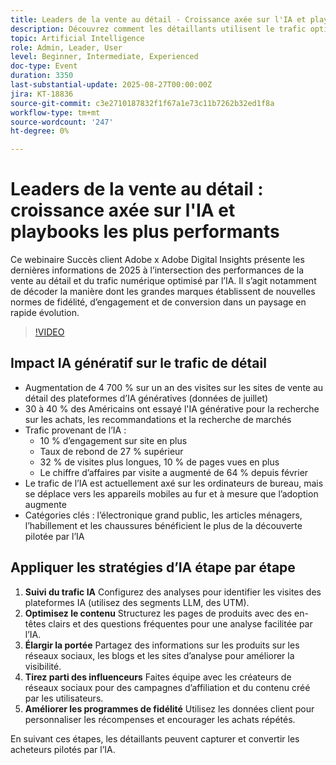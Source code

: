 ```yaml
---
title: Leaders de la vente au détail - Croissance axée sur l'IA et playbooks les plus performants
description: Découvrez comment les détaillants utilisent le trafic optimisé par l’IA pour accroître la fidélité, l’engagement et la conversion dans ce webinaire Adobe 2025.
topic: Artificial Intelligence
role: Admin, Leader, User
level: Beginner, Intermediate, Experienced
doc-type: Event
duration: 3350
last-substantial-update: 2025-08-27T00:00:00Z
jira: KT-18836
source-git-commit: c3e2710187832f1f67a1e73c11b7262b32ed1f8a
workflow-type: tm+mt
source-wordcount: '247'
ht-degree: 0%

---
```



# Leaders de la vente au détail : croissance axée sur l&#39;IA et playbooks les plus performants

Ce webinaire Succès client Adobe x Adobe Digital Insights présente les dernières informations de 2025 à l’intersection des performances de la vente au détail et du trafic numérique optimisé par l’IA. Il s’agit notamment de décoder la manière dont les grandes marques établissent de nouvelles normes de fidélité, d’engagement et de conversion dans un paysage en rapide évolution.

>[!VIDEO](https://video.tv.adobe.com/v/3471272/?learn=on&enablevpops)

## Impact IA génératif sur le trafic de détail

* Augmentation de 4 700 % sur un an des visites sur les sites de vente au détail des plateformes d’IA génératives (données de juillet)
* 30 à 40 % des Américains ont essayé l&#39;IA générative pour la recherche sur les achats, les recommandations et la recherche de marchés
* Trafic provenant de l’IA :
   * 10 % d’engagement sur site en plus
   * Taux de rebond de 27 % supérieur
   * 32 % de visites plus longues, 10 % de pages vues en plus
   * Le chiffre d’affaires par visite a augmenté de 64 % depuis février
* Le trafic de l’IA est actuellement axé sur les ordinateurs de bureau, mais se déplace vers les appareils mobiles au fur et à mesure que l’adoption augmente
* Catégories clés : l’électronique grand public, les articles ménagers, l’habillement et les chaussures bénéficient le plus de la découverte pilotée par l’IA

## Appliquer les stratégies d’IA étape par étape

1. **Suivi du trafic IA** Configurez des analyses pour identifier les visites des plateformes IA (utilisez des segments LLM, des UTM).
1. **Optimisez le contenu** Structurez les pages de produits avec des en-têtes clairs et des questions fréquentes pour une analyse facilitée par l’IA.
1. **Élargir la portée** Partagez des informations sur les produits sur les réseaux sociaux, les blogs et les sites d’analyse pour améliorer la visibilité.
1. **Tirez parti des influenceurs** Faites équipe avec les créateurs de réseaux sociaux pour des campagnes d’affiliation et du contenu créé par les utilisateurs.
1. **Améliorer les programmes de fidélité** Utilisez les données client pour personnaliser les récompenses et encourager les achats répétés.

En suivant ces étapes, les détaillants peuvent capturer et convertir les acheteurs pilotés par l’IA.

